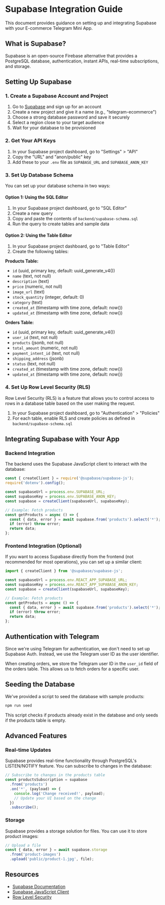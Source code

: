 # Supabase Integration Guide

This document provides guidance on setting up and integrating Supabase with your E-commerce Telegram Mini App.

## What is Supabase?

Supabase is an open-source Firebase alternative that provides a PostgreSQL database, authentication, instant APIs, real-time subscriptions, and storage.

## Setting Up Supabase

### 1. Create a Supabase Account and Project

1. Go to [Supabase](https://supabase.com/) and sign up for an account
2. Create a new project and give it a name (e.g., "telegram-ecommerce")
3. Choose a strong database password and save it securely
4. Select a region close to your target audience
5. Wait for your database to be provisioned

### 2. Get Your API Keys

1. In your Supabase project dashboard, go to "Settings" > "API"
2. Copy the "URL" and "anon/public" key
3. Add these to your `.env` file as `SUPABASE_URL` and `SUPABASE_ANON_KEY`

### 3. Set Up Database Schema

You can set up your database schema in two ways:

#### Option 1: Using the SQL Editor

1. In your Supabase project dashboard, go to "SQL Editor"
2. Create a new query
3. Copy and paste the contents of `backend/supabase-schema.sql`
4. Run the query to create tables and sample data

#### Option 2: Using the Table Editor

1. In your Supabase project dashboard, go to "Table Editor"
2. Create the following tables:

**Products Table:**
- `id` (uuid, primary key, default: uuid_generate_v4())
- `name` (text, not null)
- `description` (text)
- `price` (numeric, not null)
- `image_url` (text)
- `stock_quantity` (integer, default: 0)
- `category` (text)
- `created_at` (timestamp with time zone, default: now())
- `updated_at` (timestamp with time zone, default: now())

**Orders Table:**
- `id` (uuid, primary key, default: uuid_generate_v4())
- `user_id` (text, not null)
- `products` (jsonb, not null)
- `total_amount` (numeric, not null)
- `payment_intent_id` (text, not null)
- `shipping_address` (jsonb)
- `status` (text, not null)
- `created_at` (timestamp with time zone, default: now())
- `updated_at` (timestamp with time zone, default: now())

### 4. Set Up Row Level Security (RLS)

Row Level Security (RLS) is a feature that allows you to control access to rows in a database table based on the user making the request.

1. In your Supabase project dashboard, go to "Authentication" > "Policies"
2. For each table, enable RLS and create policies as defined in `backend/supabase-schema.sql`

## Integrating Supabase with Your App

### Backend Integration

The backend uses the Supabase JavaScript client to interact with the database:

```javascript
const { createClient } = require('@supabase/supabase-js');
require('dotenv').config();

const supabaseUrl = process.env.SUPABASE_URL;
const supabaseKey = process.env.SUPABASE_ANON_KEY;
const supabase = createClient(supabaseUrl, supabaseKey);

// Example: Fetch products
const getProducts = async () => {
  const { data, error } = await supabase.from('products').select('*');
  if (error) throw error;
  return data;
};
```

### Frontend Integration (Optional)

If you want to access Supabase directly from the frontend (not recommended for most operations), you can set up a similar client:

```javascript
import { createClient } from '@supabase/supabase-js';

const supabaseUrl = process.env.REACT_APP_SUPABASE_URL;
const supabaseKey = process.env.REACT_APP_SUPABASE_ANON_KEY;
const supabase = createClient(supabaseUrl, supabaseKey);

// Example: Fetch products
const getProducts = async () => {
  const { data, error } = await supabase.from('products').select('*');
  if (error) throw error;
  return data;
};
```

## Authentication with Telegram

Since we're using Telegram for authentication, we don't need to set up Supabase Auth. Instead, we use the Telegram user ID as the user identifier.

When creating orders, we store the Telegram user ID in the `user_id` field of the orders table. This allows us to fetch orders for a specific user.

## Seeding the Database

We've provided a script to seed the database with sample products:

```bash
npm run seed
```

This script checks if products already exist in the database and only seeds if the products table is empty.

## Advanced Features

### Real-time Updates

Supabase provides real-time functionality through PostgreSQL's LISTEN/NOTIFY feature. You can subscribe to changes in the database:

```javascript
// Subscribe to changes in the products table
const productsSubscription = supabase
  .from('products')
  .on('*', (payload) => {
    console.log('Change received!', payload);
    // Update your UI based on the change
  })
  .subscribe();
```

### Storage

Supabase provides a storage solution for files. You can use it to store product images:

```javascript
// Upload a file
const { data, error } = await supabase.storage
  .from('product-images')
  .upload('public/product-1.jpg', file);
```

## Resources

- [Supabase Documentation](https://supabase.com/docs)
- [Supabase JavaScript Client](https://supabase.com/docs/reference/javascript/introduction)
- [Row Level Security](https://supabase.com/docs/guides/auth/row-level-security)
